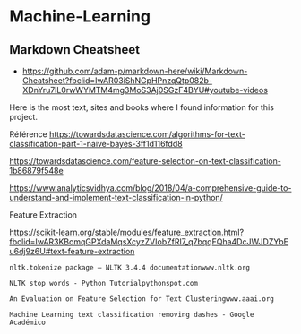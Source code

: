 # Machine-Learning

## Markdown Cheatsheet

- https://github.com/adam-p/markdown-here/wiki/Markdown-Cheatsheet?fbclid=IwAR03iShNGpHPnzqQtp082b-XDnYru7lL0rwWYMTM4mg3MoS3Aj0SGzF4BYU#youtube-videos

Here is the most text, sites and books where I found information for this project.

Référence
https://towardsdatascience.com/algorithms-for-text-classification-part-1-naive-bayes-3ff1d116fdd8

https://towardsdatascience.com/feature-selection-on-text-classification-1b86879f548e

https://www.analyticsvidhya.com/blog/2018/04/a-comprehensive-guide-to-understand-and-implement-text-classification-in-python/



Feature Extraction

https://scikit-learn.org/stable/modules/feature_extraction.html?fbclid=IwAR3KBomqGPXdaMqsXcyzZVIobZfRl7_q7bqqFQha4DcJWJDZYbEu6dj9z6U#text-feature-extraction


	nltk.tokenize package — NLTK 3.4.4 documentationwww.nltk.org

	NLTK stop words - Python Tutorialpythonspot.com

	An Evaluation on Feature Selection for Text Clusteringwww.aaai.org

	Machine Learning text classification removing dashes - Google Académico
